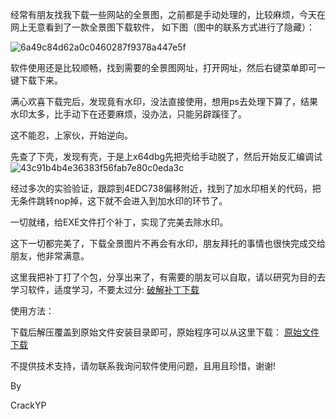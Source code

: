 经常有朋友找我下载一些网站的全景图，之前都是手动处理的，比较麻烦，今天在网上无意看到了一款全景图下载软件， 如下图（图中的联系方式进行了隐藏）：

![6a49c84d62a0c0460287f9378a447e5f](https://user-images.githubusercontent.com/86238500/152910894-e2d49f0e-fb16-4489-a9b6-b7d517dfb4bc.png)


软件使用还是比较顺畅，找到需要的全景图网址，打开网址，然后右键菜单即可一键下载下来。

满心欢喜下载完后，发现竟有水印，没法直接使用，想用ps去处理下算了，结果水印太多，比手动下在还要麻烦，没办法，只能另辟蹊径了。

这不能忍，上家伙，开始逆向。


先查了下壳，发现有壳，于是上x64dbg先把壳给手动脱了，然后开始反汇编调试
![43c91b4b4e36383f56fab7e80c0eda3c](https://user-images.githubusercontent.com/86238500/152910875-80354d00-b92b-43a2-9344-809eadfec1bc.png)



经过多次的实验验证，跟踪到4EDC738偏移附近，找到了加水印相关的代码，把无条件跳转nop掉，这下就不会进入到加水印的环节了。

一切就绪，给EXE文件打个补丁，实现了完美去除水印。

这下一切都完美了，下载全景图片不再会有水印，朋友拜托的事情也很快完成交给朋友，他非常满意。



这里我把补丁打了个包，分享出来了，有需要的朋友可以自取，请以研究为目的去学习软件，适度学习，不要太过分: [破解补丁下载](https://wws.lanzoup.com/iwZ7Dzdxsji)



使用方法：

下载后解压覆盖到原始文件安装目录即可，原始程序可以从这里下载： [原始文件下载](https://pano.krpano.tech/)



不提供技术支持，请勿联系我询问软件使用问题，且用且珍惜，谢谢!


By

CrackYP
